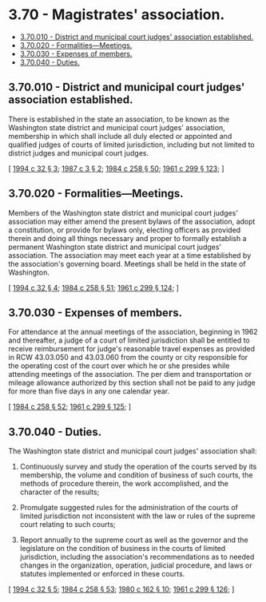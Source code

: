 # 3.70 - Magistrates' association.
* [3.70.010 - District and municipal court judges' association established.](#370010---district-and-municipal-court-judges-association-established)
* [3.70.020 - Formalities—Meetings.](#370020---formalitiesmeetings)
* [3.70.030 - Expenses of members.](#370030---expenses-of-members)
* [3.70.040 - Duties.](#370040---duties)
## 3.70.010 - District and municipal court judges' association established.
There is established in the state an association, to be known as the Washington state district and municipal court judges' association, membership in which shall include all duly elected or appointed and qualified judges of courts of limited jurisdiction, including but not limited to district judges and municipal court judges.

\[ [1994 c 32 § 3](http://lawfilesext.leg.wa.gov/biennium/1993-94/Pdf/Bills/Session%20Laws/Senate/6067.SL.pdf?cite=1994%20c%2032%20§%203); [1987 c 3 § 2](http://leg.wa.gov/CodeReviser/documents/sessionlaw/1987c3.pdf?cite=1987%20c%203%20§%202); [1984 c 258 § 50](http://leg.wa.gov/CodeReviser/documents/sessionlaw/1984c258.pdf?cite=1984%20c%20258%20§%2050); [1961 c 299 § 123](http://leg.wa.gov/CodeReviser/documents/sessionlaw/1961c299.pdf?cite=1961%20c%20299%20§%20123); \]

## 3.70.020 - Formalities—Meetings.
Members of the Washington state district and municipal court judges' association may either amend the present bylaws of the association, adopt a constitution, or provide for bylaws only, electing officers as provided therein and doing all things necessary and proper to formally establish a permanent Washington state district and municipal court judges' association. The association may meet each year at a time established by the association's governing board. Meetings shall be held in the state of Washington.

\[ [1994 c 32 § 4](http://lawfilesext.leg.wa.gov/biennium/1993-94/Pdf/Bills/Session%20Laws/Senate/6067.SL.pdf?cite=1994%20c%2032%20§%204); [1984 c 258 § 51](http://leg.wa.gov/CodeReviser/documents/sessionlaw/1984c258.pdf?cite=1984%20c%20258%20§%2051); [1961 c 299 § 124](http://leg.wa.gov/CodeReviser/documents/sessionlaw/1961c299.pdf?cite=1961%20c%20299%20§%20124); \]

## 3.70.030 - Expenses of members.
For attendance at the annual meetings of the association, beginning in 1962 and thereafter, a judge of a court of limited jurisdiction shall be entitled to receive reimbursement for judge's reasonable travel expenses as provided in RCW 43.03.050 and 43.03.060 from the county or city responsible for the operating cost of the court over which he or she presides while attending meetings of the association. The per diem and transportation or mileage allowance authorized by this section shall not be paid to any judge for more than five days in any one calendar year.

\[ [1984 c 258 § 52](http://leg.wa.gov/CodeReviser/documents/sessionlaw/1984c258.pdf?cite=1984%20c%20258%20§%2052); [1961 c 299 § 125](http://leg.wa.gov/CodeReviser/documents/sessionlaw/1961c299.pdf?cite=1961%20c%20299%20§%20125); \]

## 3.70.040 - Duties.
The Washington state district and municipal court judges' association shall:

1. Continuously survey and study the operation of the courts served by its membership, the volume and condition of business of such courts, the methods of procedure therein, the work accomplished, and the character of the results;

2. Promulgate suggested rules for the administration of the courts of limited jurisdiction not inconsistent with the law or rules of the supreme court relating to such courts;

3. Report annually to the supreme court as well as the governor and the legislature on the condition of business in the courts of limited jurisdiction, including the association's recommendations as to needed changes in the organization, operation, judicial procedure, and laws or statutes implemented or enforced in these courts.

\[ [1994 c 32 § 5](http://lawfilesext.leg.wa.gov/biennium/1993-94/Pdf/Bills/Session%20Laws/Senate/6067.SL.pdf?cite=1994%20c%2032%20§%205); [1984 c 258 § 53](http://leg.wa.gov/CodeReviser/documents/sessionlaw/1984c258.pdf?cite=1984%20c%20258%20§%2053); [1980 c 162 § 10](http://leg.wa.gov/CodeReviser/documents/sessionlaw/1980c162.pdf?cite=1980%20c%20162%20§%2010); [1961 c 299 § 126](http://leg.wa.gov/CodeReviser/documents/sessionlaw/1961c299.pdf?cite=1961%20c%20299%20§%20126); \]

